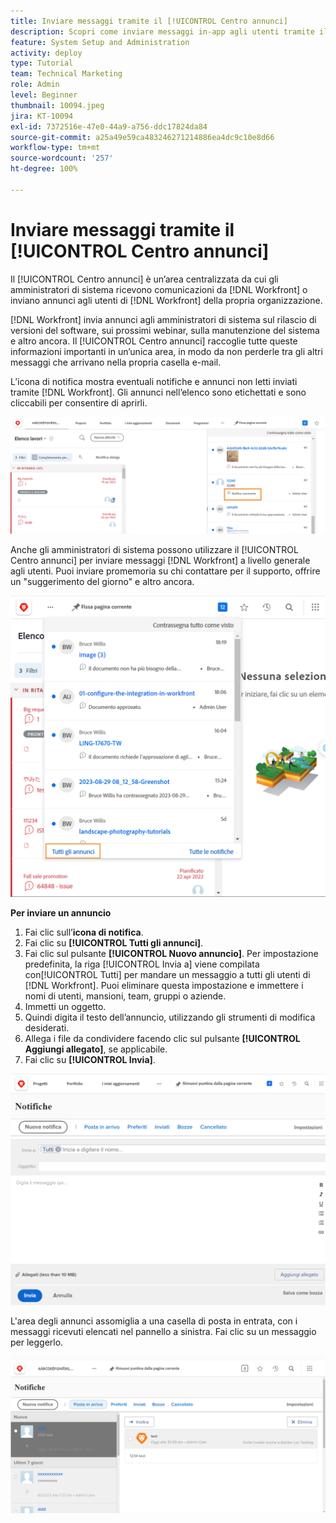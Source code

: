 ```yaml
---
title: Inviare messaggi tramite il [!UICONTROL Centro annunci]
description: Scopri come inviare messaggi in-app agli utenti tramite il [!UICONTROL Centro annunci].
feature: System Setup and Administration
activity: deploy
type: Tutorial
team: Technical Marketing
role: Admin
level: Beginner
thumbnail: 10094.jpeg
jira: KT-10094
exl-id: 7372516e-47e0-44a9-a756-ddc17824da84
source-git-commit: a25a49e59ca483246271214886ea4dc9c10e8d66
workflow-type: tm+mt
source-wordcount: '257'
ht-degree: 100%

---
```


<!---
this has the same content as the system administrator notification setup and mangement section of the email and inapp notificiations learning path
--->

# Inviare messaggi tramite il [!UICONTROL Centro annunci]

Il [!UICONTROL Centro annunci] è un’area centralizzata da cui gli amministratori di sistema ricevono comunicazioni da [!DNL Workfront] o inviano annunci agli utenti di [!DNL Workfront] della propria organizzazione.

[!DNL Workfront] invia annunci agli amministratori di sistema sul rilascio di versioni del software, sui prossimi webinar, sulla manutenzione del sistema e altro ancora. Il [!UICONTROL Centro annunci] raccoglie tutte queste informazioni importanti in un’unica area, in modo da non perderle tra gli altri messaggi che arrivano nella propria casella e-mail.

L’icona di notifica mostra eventuali notifiche e annunci non letti inviati tramite [!DNL Workfront]. Gli annunci nell’elenco sono etichettati e sono cliccabili per consentire di aprirli.

![Annuncio nell’elenco dei messaggi nell’icona delle notifiche](assets/admin-fund-announcements-1.png)

Anche gli amministratori di sistema possono utilizzare il [!UICONTROL Centro annunci] per inviare messaggi [!DNL Workfront] a livello generale agli utenti. Puoi inviare promemoria su chi contattare per il supporto, offrire un &quot;suggerimento del giorno&quot; e altro ancora.

![[!UICONTROL Link a Tutti gli annunci]](assets/admin-fund-announcements-2.png)

**Per inviare un annuncio**

1. Fai clic sull’**icona di notifica**.
1. Fai clic su **[!UICONTROL Tutti gli annunci]**.
1. Fai clic sul pulsante **[!UICONTROL Nuovo annuncio]**. Per impostazione predefinita, la riga [!UICONTROL Invia a] viene compilata con[!UICONTROL Tutti] per mandare un messaggio a tutti gli utenti di [!DNL Workfront]. Puoi eliminare questa impostazione e immettere i nomi di utenti, mansioni, team, gruppi o aziende.
1. Immetti un oggetto.
1. Quindi digita il testo dell’annuncio, utilizzando gli strumenti di modifica desiderati.
1. Allega i file da condividere facendo clic sul pulsante **[!UICONTROL Aggiungi allegato]**, se applicabile.
1. Fai clic su **[!UICONTROL Invia]**.

![Scrivere un annuncio sulla pagina [!UICONTROL Annunci]](assets/admin-fund-announcements-3.png)

L&#39;area degli annunci assomiglia a una casella di posta in entrata, con i messaggi ricevuti elencati nel pannello a sinistra. Fai clic su un messaggio per leggerlo.

![Pagina Annunci](assets/admin-fund-announcements-4.png)
